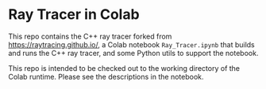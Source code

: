 # Ray Tracer in Colab

This repo contains the C++ ray tracer forked from https://raytracing.github.io/,
a Colab notebook `Ray_Tracer.ipynb` that builds and runs the C++ ray tracer, and
some Python utils to support the notebook.

This repo is intended to be checked out to the working directory of the Colab
runtime. Please see the descriptions in the notebook.
